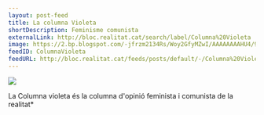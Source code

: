 ```yaml
---
layout: post-feed
title: La columna Violeta
shortDescription: Feminisme comunista
externalLink: http://bloc.realitat.cat/search/label/Columna%20Violeta
image: https://2.bp.blogspot.com/-jfrzm2134Rs/Woy2GfyMZwI/AAAAAAAAHU4/9kj31HcynL0xqpg_Sx1UwPaVwcvB62TywCLcBGAs/s1600/Vagafeminista.jpg
feedID: ColumnaVioleta
feedURL: http://bloc.realitat.cat/feeds/posts/default/-/Columna%20Violeta
---
```


<a href="http://bloc.realitat.cat/search/label/Columna%20Violeta"><img src="https://2.bp.blogspot.com/-ywrrtzjePuE/V_LflfdQSLI/AAAAAAAAFJs/tnNt9Zy7Or03u3KSTz4WpMcmaXPs-PCMwCLcB/s1600/blauirosa.jpg"></a>
<p class="lead">La Columna violeta és la columna d'opinió feminista i comunista de la realitat*</p>
